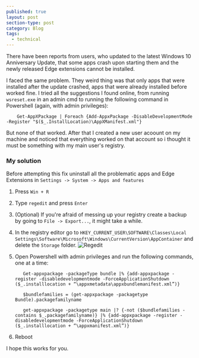 ```yaml
---
published: true
layout: post
section-type: post
category: Blog
tags:
  - technical
---
```

There have been reports from users, who updated to the latest Windows 10 Anniversary Update, that some apps crash upon starting them and the newly released Edge extensions cannot be installed.

I faced the same problem. They weird thing was that only apps that were installed after the update crashed, apps that were already installed before worked fine.
I tried all the suggestions I found online, from running `wsreset.exe` in an admin cmd to running the following command in Powershell (again, with admin privileges):

        Get-AppXPackage | Foreach {Add-AppxPackage -DisableDevelopmentMode -Register "$($_.InstallLocation)\AppXManifest.xml"}

But none of that worked. After that I created a new user acoount on my machine and noticed that everything worked on that account so i thought it must be something with my main user's registry.

### My solution

Before attempting this fix uninstall all the problematic apps and Edge Extensions in `Settings -> System -> Apps and features`

1. Press `Win + R`
2. Type `regedit` and press `Enter`
3. (Optional) If you're afraid of messing up your registry create a backup by going to `File -> Export...`, it might take a while.
4. In the registry editor go to `HKEY_CURRENT_USER\SOFTWARE\Classes\Local Settings\Software\Microsoft\Windows\CurrentVersion\AppContainer` and delete the `Storage` folder.
![Regedit](http://i.imgur.com/kQKoA4V.png)

5. Open Powershell with admin privileges and run the following commands, one at a time:

          Get-appxpackage -packageType bundle |% {add-appxpackage -register -disabledevelopmentmode -ForceApplicationShutdown ($_.installlocation + “\appxmetadata\appxbundlemanifest.xml”)}
          
          $bundlefamilies = (get-appxpackage -packagetype Bundle).packagefamilyname
          
          get-appxpackage -packagetype main |? {-not ($bundlefamilies -contains $_.packagefamilyname)} |% {add-appxpackage -register -disabledevelopmentmode -ForceApplicationShutdown ($_.installlocation + “\appxmanifest.xml”)}

6. Reboot

I hope this works for you.

